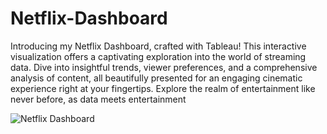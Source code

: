 # Netflix-Dashboard
Introducing my Netflix Dashboard, crafted with Tableau! This interactive visualization offers a captivating exploration into the world of streaming data. Dive into insightful trends, viewer preferences, and a comprehensive analysis of content, all beautifully presented for an engaging cinematic experience right at your fingertips. Explore the realm of entertainment like never before, as data meets entertainment

![Netflix Dashboard](https://github.com/Shariq-Shahab/Netflix-Dashboard/assets/129692920/9172915c-3134-4cd6-9f07-3a3b727df9c3)
